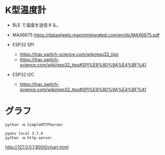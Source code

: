 # K型温度計

- BLE で温度を送信する。

- MAX6675
  https://datasheets.maximintegrated.com/en/ds/MAX6675.pdf

- ESP32 SPI
  - https://trac.switch-science.com/wiki/esp32_tips
  - https://trac.switch-science.com/wiki/esp32_tips#SPI%E9%80%9A%E4%BF%A1

- ESP32 I2C
  - https://trac.switch-science.com/wiki/esp32_tips#SPI%E9%80%9A%E4%BF%A1


# グラフ

```
python -m SimpleHTTPServer
```

```
pyenv local 3.7.4
python -m http.server
```

http://127.0.0.1:8000/chart.html
